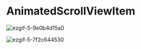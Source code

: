 # AnimatedScrollViewItem

![ezgif-5-9e0b4d15a0](https://user-images.githubusercontent.com/34696198/185114795-4d20721c-a5e4-46c6-9c0a-4b2bf484cf29.gif)


![ezgif-5-7f2c644530](https://user-images.githubusercontent.com/34696198/185114830-97c78f3a-5fb4-49ce-bb69-79183a932038.gif)
